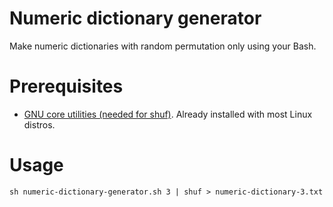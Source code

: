Numeric dictionary generator
============================
Make numeric dictionaries with random permutation only using your Bash.

# Prerequisites
- [GNU core utilities (needed for shuf)](https://www.gnu.org/software/coreutils/). Already installed with most Linux distros.

# Usage
```
sh numeric-dictionary-generator.sh 3 | shuf > numeric-dictionary-3.txt
```
